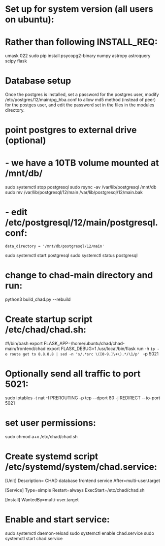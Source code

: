 # Set up for system version (all users on ubuntu):
# Rather than following INSTALL_REQ:
umask 022
sudo pip install psycopg2-binary numpy astropy astroquery scipy flask

# Database setup
Once the postgres is installed, set a password for the postgres user, modify /etc/postgres/12/main/pg_hba.conf 
to allow md5 method (instead of peer) for the postges user, and edit the password set in the files in the 
modules directory.

# point postgres to external drive (optional)
# - we have a 10TB volume mounted at /mnt/db/
sudo systemctl stop postgresql
sudo rsync -av /var/lib/postgresql /mnt/db
sudo mv /var/lib/postgresql/12/main /var/lib/postgresql/12/main.bak
# - edit /etc/postgresql/12/main/postgresql.conf:
	data_directory = '/mnt/db/postgresql/12/main'
sudo systemctl start postgresql
sudo systemctl status postgresql

# change to chad-main directory and run:
python3 build_chad.py --rebuild

# Create startup script /etc/chad/chad.sh:

#!/bin/bash
export FLASK_APP=/home/ubuntu/chad/chad-main/frontend/chad
export FLASK_DEBUG=1
/usr/local/bin/flask run -h `ip -o route get to 8.8.8.8 | sed -n 's/.*src \([0-9.]\+\).*/\1/p' ` -p 5021

# Optionally send all traffic to port 5021:
sudo iptables -t nat -I PREROUTING -p tcp --dport 80 -j REDIRECT --to-port 5021


# set user permissions:
sudo chmod a+x /etc/chad/chad.sh

# Create systemd script /etc/systemd/system/chad.service:
[Unit]
Description= CHAD database frontend service
After=multi-user.target

[Service]
Type=simple
Restart=always
ExecStart=/etc/chad/chad.sh

[Install]
WantedBy=multi-user.target


# Enable and start service:
sudo systemctl daemon-reload
sudo systemctl enable chad.service
sudo systemctl start chad.service
